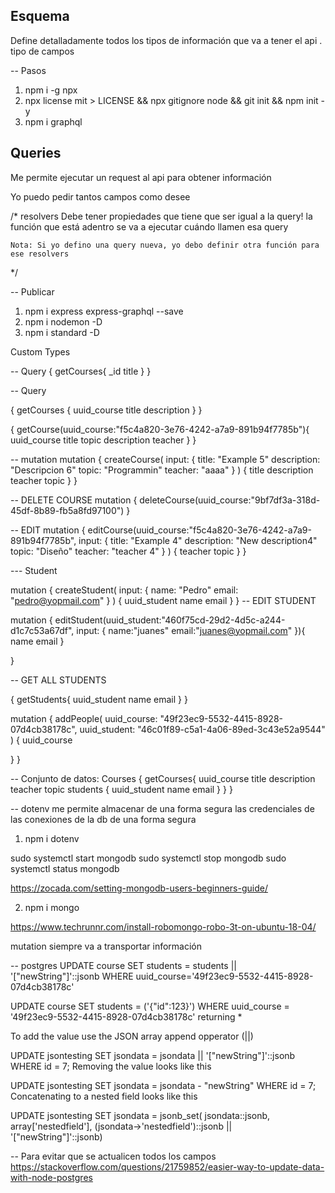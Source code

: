 Esquema
---
Define detalladamente todos los tipos de información que va a tener el api
. tipo de campos


-- Pasos 
1. npm i -g npx
2. npx license mit > LICENSE && npx gitignore node && git init && npm init -y
3. npm i graphql



Queries
----
Me permite ejecutar un request al api para obtener información

Yo puedo pedir tantos campos como desee

/* resolvers 
    Debe tener propiedades que tiene que ser igual a la query!
    la función que está adentro se va a ejecutar cuándo llamen esa query

    Nota: Si yo defino una query nueva, yo debo definir otra función para ese resolvers

*/


-- Publicar 

1. npm i express express-graphql --save
2. npm i nodemon -D
3. npm i standard -D


Custom Types

-- Query
{
  getCourses{
    _id
    title
  }
}

-- Query

{
  getCourses {
    uuid_course
    title
    description
  }
}

{
  getCourse(uuid_course:"f5c4a820-3e76-4242-a7a9-891b94f7785b"){
    uuid_course
    title
    topic
    description
    teacher
  }
}


-- mutation
mutation {
  createCourse( input: {
    	title: "Example 5"
    	description: "Descripcion 6"
    	topic: "Programmin"
    	teacher: "aaaa"
  	}
  ) {
    title
    description
    teacher
    topic
  }
}

-- DELETE COURSE
mutation {
  deleteCourse(uuid_course:"9bf7df3a-318d-45df-8b89-fb5a8fd97100")
}


-- EDIT
 mutation {
  editCourse(uuid_course:"f5c4a820-3e76-4242-a7a9-891b94f7785b",
    input: {
    	title: "Example 4"
    	description: "New description4"
    	topic: "Diseño"
    	teacher: "teacher 4"
  	}
  ) {
    teacher
    topic
  }
}

--- Student

mutation {
  createStudent( input: {
    	name: "Pedro"
    	email: "pedro@yopmail.com"
  	}
  ) {
    uuid_student
    name
    email
  } 
}
-- EDIT STUDENT

mutation { 
  editStudent(uuid_student:"460f75cd-29d2-4d5c-a244-d1c7c53a67df", 
  	input: {
    name:"juanes"
    email:"juanes@yopmail.com"
  }){
  	name
    email
  }
  
}

-- GET ALL STUDENTS

{
  getStudents{
    uuid_student
    name
    email
  }
}



mutation {
  addPeople(
    uuid_course: "49f23ec9-5532-4415-8928-07d4cb38178c",
    uuid_student: "46c01f89-c5a1-4a06-89ed-3c43e52a9544"
  ) {
    uuid_course
    
  }
}


-- Conjunto de datos: Courses
{
  getCourses{
    uuid_course
    title
    description
    teacher
    topic
    students {
      uuid_student
      name
      email
    }
  }
}

-- dotenv
me permite almacenar de una forma segura las credenciales de las conexiones de la db de una forma segura

1.  npm i dotenv

sudo systemctl start mongodb
sudo systemctl stop mongodb
sudo systemctl status mongodb

https://zocada.com/setting-mongodb-users-beginners-guide/

2. npm i mongo


https://www.techrunnr.com/install-robomongo-robo-3t-on-ubuntu-18-04/


mutation siempre va a transportar información 


-- postgres
UPDATE course
SET students = students || '["newString"]'::jsonb
WHERE uuid_course='49f23ec9-5532-4415-8928-07d4cb38178c'



UPDATE course
SET students =  ('{"id":123}')
WHERE uuid_course = '49f23ec9-5532-4415-8928-07d4cb38178c' returning *


To add the value use the JSON array append opperator (||)

UPDATE jsontesting
SET jsondata = jsondata || '["newString"]'::jsonb
WHERE id = 7;
Removing the value looks like this

UPDATE jsontesting
SET jsondata = jsondata - "newString"
WHERE id = 7; 
Concatenating to a nested field looks like this

UPDATE jsontesting
SET jsondata = jsonb_set(
  jsondata::jsonb,
  array['nestedfield'],
  (jsondata->'nestedfield')::jsonb || '["newString"]'::jsonb) 


  -- Para evitar que se actualicen todos los campos
  https://stackoverflow.com/questions/21759852/easier-way-to-update-data-with-node-postgres